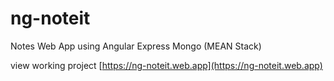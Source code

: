# ng-noteit
Notes Web App using Angular Express Mongo (MEAN Stack)

view working project [https://ng-noteit.web.app](https://ng-noteit.web.app)
